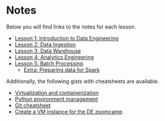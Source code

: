 # Notes

Below you will find links to the notes for each lesson.

* [Lesson 1: Introduction to Data Engineering](1_intro.md)
* [Lesson 2: Data Ingestion](2_data_ingestion.md)
* [Lesson 3: Data Warehouse](3_data_warehouse.md)
* [Lesson 4: Analytics Engineering](4_analytics.md)
* [Lesson 5: Batch Processing](5_batch_processing.md)
    * [Extra: Preparing data for Spark](extra1_preparing_data.md)

Additionally, the following gists with cheatsheets are available.

* [Virtualization and containerization](https://gist.github.com/ziritrion/1842c8a4c4851602a8733bba19ab6050)
* [Python environment management](https://gist.github.com/ziritrion/8024025672ea92b8bdeb320d6015aa0d)
* [Git cheatsheet](https://gist.github.com/ziritrion/d73ca65bf4d19c79ca842a55853cb962)
* [Create a VM instance for the DE zoomcamp](https://gist.github.com/ziritrion/3214aa570e15ae09bf72c4587cb9d686)